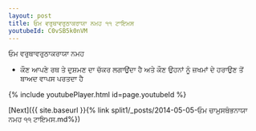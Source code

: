 ```yaml
---
layout: post
title: ਓਮ ਵਰੁਥਾਵਰੁਠਾਕਰਾਯਾ ਨਮਹ ੧੧ ਟਾਇਮਸ
youtubeId: C0vSB5k0nVM
---
```

 
 
 ਓਮ ਵਰੁਥਾਵਰੁਠਾਕਰਾਯਾ ਨਮਹ  
 
 -  ਕੌਣ ਆਪਣੇ ਰਥ ਤੇ ਦੁਸ਼ਮਣ ਦਾ ਚੱਕਰ ਲਗਾਉਂਦਾ ਹੈ ਅਤੇ ਕੌਣ ਉਹਨਾਂ ਨੂੰ ਜ਼ਖਮਾਂ ਦੇ ਹਰਾਉਣ ਤੋਂ ਬਾਅਦ ਵਾਪਸ ਪਰਤਦਾ ਹੈ 
 
  
 
  
 
 
 
 
 
 


{% include youtubePlayer.html id=page.youtubeId %}
 
[Next]({{ site.baseurl }}{% link  split1/_posts/2014-05-05-ਓਮ ਚਾਮੁਸਥੰਭਨਾਯਾ ਨਮਹ ੧੧ ਟਾਇਮਸ.md%})
 
